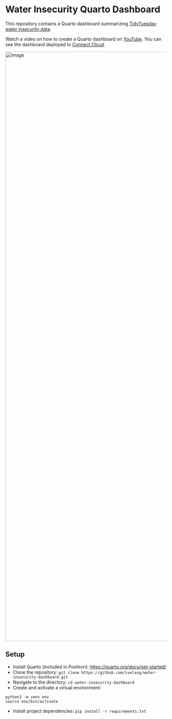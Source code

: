 # Water Insecurity Quarto Dashboard

This repository contains a Quarto dashboard summarizing [TidyTuesday water insecurity data](https://github.com/rfordatascience/tidytuesday/blob/main/data/2025/2025-01-28/readme.md).

Watch a video on how to create a Quarto dashboard on [YouTube](https://www.youtube.com/watch?v=uLGe9zuuNl0). You can see the dashboard deployed to [Connect Cloud](https://ivelasq-water-insecurity-dashboard.share.connect.posit.cloud/).  

<img width="1840" alt="image" src="https://github.com/user-attachments/assets/c8504cd1-004f-4efd-b61a-b111b9eee9b2" />

## Setup

* Install Quarto (included in Positron): https://quarto.org/docs/get-started/
* Clone the repository: `git clone https://github.com/ivelasq/water-insecurity-dashboard.git`
* Navigate to the directory: `cd water-insecurity-dashboard`
* Create and activate a virtual environment:

```
python3 -m venv env
source env/bin/activate
```

* Install project dependencies: `pip install -r requirements.txt`
